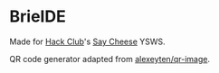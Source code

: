 # BrieIDE

Made for [Hack Club](https://hackclub.com)'s [Say Cheese](https://saycheese.hackclub.com) YSWS.

QR code generator adapted from [alexeyten/qr-image](https://github.com/alexeyten/qr-image).
